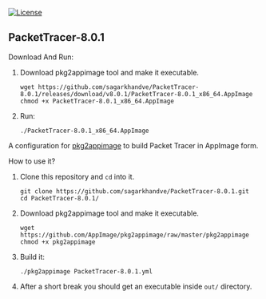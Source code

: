 [![License](https://img.shields.io/badge/License-MIT-blue)](#license "Go to license section")

## PacketTracer-8.0.1

Download And Run:

1. Download pkg2appimage tool and make it executable.
   ```shell
   wget https://github.com/sagarkhandve/PacketTracer-8.0.1/releases/download/v8.0.1/PacketTracer-8.0.1_x86_64.AppImage
   chmod +x PacketTracer-8.0.1_x86_64.AppImage
   ```
2. Run:

   ```shell
   ./PacketTracer-8.0.1_x86_64.AppImage
   ```

A configuration for [pkg2appimage](https://github.com/AppImage/pkg2appimage) to build Packet Tracer in AppImage form.

How to use it?

1. Clone this repository and `cd` into it.
    ```shell
    git clone https://github.com/sagarkhandve/PacketTracer-8.0.1.git
    cd PacketTracer-8.0.1/
    ```
2. Download pkg2appimage tool and make it executable.
   ```shell
   wget https://github.com/AppImage/pkg2appimage/raw/master/pkg2appimage
   chmod +x pkg2appimage
   ```
3. Build it:

   ```shell
   ./pkg2appimage PacketTracer-8.0.1.yml
   ```

4. After a short break you should get an executable inside `out/` directory.
